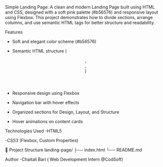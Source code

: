 Simple Landing Page:
A clean and modern Landing Page built using HTML and CSS, designed with a soft pink palette (#b56576) and responsive layout using Flexbox. This project demonstrates how to divide sections, arrange columns, and use semantic HTML tags for better structure and readability.

 Features
- Soft and elegant color scheme (#b56576)

- Semantic HTML structure (<header>, <section>, <footer>)

- Responsive design using Flexbox

- Navigation bar with hover effects

- Organized sections for Design, Layout, and Structure

- Hover animations on content cards



 Technologies Used
-HTML5

-CSS3 (Flexbox, Custom Properties)

📁 Project Structure
landing-page/
├── index.html
└── README.md

 Author
-Chaitali Bari
( Web Development Intern @CodSoft)
